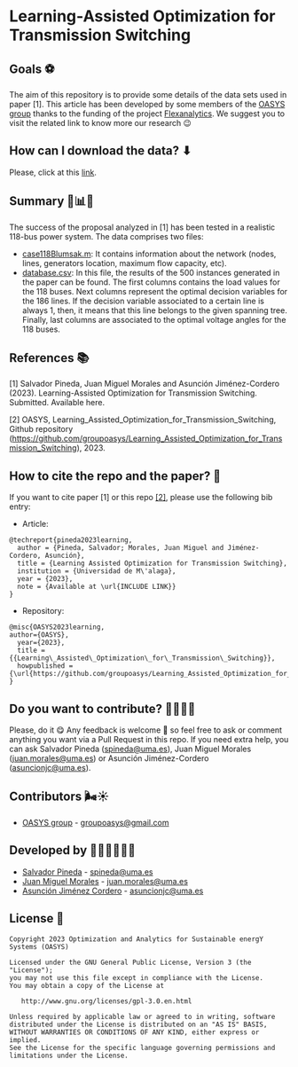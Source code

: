 # Learning-Assisted Optimization for Transmission Switching

## Goals ⚽

The aim of this repository is to provide some details of the data sets used in paper [1]. This article has been developed by some members of the [OASYS group](https://sites.google.com/view/groupoasys/home) thanks to the funding of the project [Flexanalytics](https://groupoasysflexanalytics.readthedocs.io/en/latest/). We suggest you to visit the related link to know more our research 😉

## How can I download the data? ⬇
Please, click at this [link](https://drive.google.com/drive/folders/1krIjQFrX5BXmAUhJyVvfuZCeFLYSYI-D?usp=share_link).

## Summary 🧮📊📖

The success of the proposal analyzed in [1] has been tested in a realistic 118-bus power system. The data comprises two files:

* [case118Blumsak.m](https://drive.google.com/file/d/18KY6VY2atsSFLQ3sMD08mBOqHO_iNtTf/view?usp=sharing): It contains information about the network (nodes, lines, generators location, maximum flow capacity, etc).
* [database.csv](https://drive.google.com/file/d/17mbOJrFuJnhBJM9lPNOANrsKqcC6m8Qc/view?usp=sharing): In this file, the results of the 500 instances generated in the paper can be found. The first columns contains the load values for the 118 buses. Next columns represent the optimal decision variables for the 186 lines. If the decision variable associated to a certain line is always 1, then, it means that this line belongs to the given spanning tree. Finally, last columns are associated to the optimal voltage angles for the 118 buses.

## References 📚

[1] Salvador Pineda, Juan Miguel Morales and Asunción Jiménez-Cordero (2023). Learning-Assisted Optimization for
Transmission Switching. Submitted. Available here.

[2] OASYS, Learning_Assisted_Optimization_for_Transmission_Switching, Github repository (https://github.com/groupoasys/Learning_Assisted_Optimization_for_Transmission_Switching), 2023.

## How to cite the repo and the paper? 📝

If you want to cite paper [1] or this repo [[2]](https://github.com/groupoasys/Learning_Assisted_Optimization_for_Transmission_Switching), please use the following bib entry:

* Article:
```
@techreport{pineda2023learning,
  author = {Pineda, Salvador; Morales, Juan Miguel and Jiménez-Cordero, Asunción},
  title = {Learning Assisted Optimization for Transmission Switching},
  institution = {Universidad de M\'alaga},
  year = {2023},
  note = {Available at \url{INCLUDE LINK}}
}
```
* Repository:
```
@misc{OASYS2023learning,
author={OASYS},
  year={2023},
  title = {{Learning\_Assisted\_Optimization\_for\_Transmission\_Switching}},
  howpublished = {\url{https://github.com/groupoasys/Learning_Assisted_Optimization_for_Transmission_Switching}}
}
```

## Do you want to contribute? 🙋‍♀️🙋‍♂️
 
 Please, do it 😋 Any feedback is welcome 🤗 so feel free to ask or comment anything you want via a Pull Request in this repo.
 If you need extra help, you can ask Salvador Pineda (spineda@uma.es), Juan Miguel Morales (juan.morales@uma.es) or  Asunción Jiménez-Cordero (asuncionjc@uma.es).
 
 ## Contributors 🌬☀
 
 * [OASYS group](http://oasys.uma.es) -  groupoasys@gmail.com
 
 ## Developed by 👩‍💻👨‍💻👨‍💻
 
 * [Salvador Pineda](https://www.researchgate.net/profile/Salvador_Pineda) - spineda@uma.es
 * [Juan Miguel Morales](https://www.researchgate.net/profile/Juan_Morales25) - juan.morales@uma.es
 * [Asunción Jiménez Cordero](https://www.researchgate.net/profile/Asuncion_Jimenez-Cordero/research) - asuncionjc@uma.es
 
 
 ## License 📝
 
    Copyright 2023 Optimization and Analytics for Sustainable energY Systems (OASYS)

    Licensed under the GNU General Public License, Version 3 (the "License");
    you may not use this file except in compliance with the License.
    You may obtain a copy of the License at

       http://www.gnu.org/licenses/gpl-3.0.en.html

    Unless required by applicable law or agreed to in writing, software
    distributed under the License is distributed on an "AS IS" BASIS,
    WITHOUT WARRANTIES OR CONDITIONS OF ANY KIND, either express or implied.
    See the License for the specific language governing permissions and
    limitations under the License.
 

